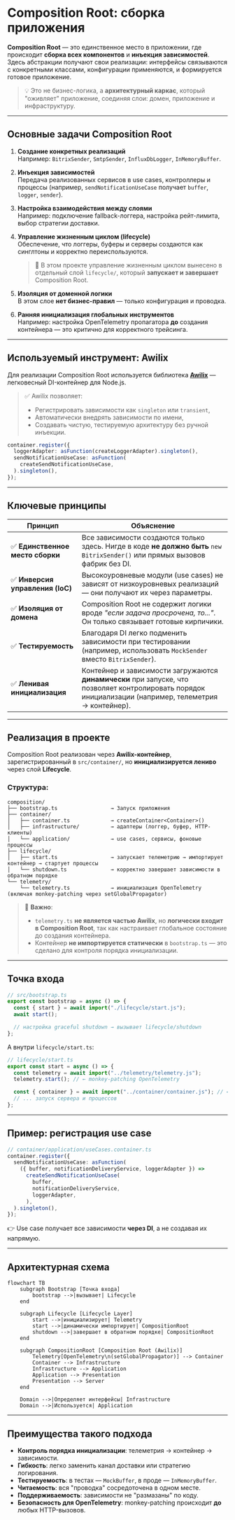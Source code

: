 # Composition Root: сборка приложения

**Composition Root** — это единственное место в приложении, где происходит **сборка всех компонентов** и **инъекция зависимостей**. Здесь абстракции получают свои реализации: интерфейсы связываются с конкретными классами, конфигурации применяются, и формируется готовое приложение.

> 💡 Это не бизнес-логика, а **архитектурный каркас**, который "оживляет" приложение, соединяя слои: домен, приложение и инфраструктуру.

---

## Основные задачи Composition Root

1. **Создание конкретных реализаций**  
   Например: `BitrixSender`, `SmtpSender`, `InfluxDbLogger`, `InMemoryBuffer`.

2. **Инъекция зависимостей**  
   Передача реализованных сервисов в use cases, контроллеры и процессы (например, `sendNotificationUseCase` получает `buffer`, `logger`, `sender`).

3. **Настройка взаимодействия между слоями**  
   Например: подключение fallback-логгера, настройка рейт-лимита, выбор стратегии доставки.

4. **Управление жизненным циклом (lifecycle)**  
   Обеспечение, что логгеры, буферы и серверы создаются как синглтоны и корректно переиспользуются.

   > 🔸 В этом проекте управление жизненным циклом вынесено в отдельный слой `lifecycle/`, который **запускает и завершает** Composition Root.

5. **Изоляция от доменной логики**  
   В этом слое **нет бизнес-правил** — только конфигурация и проводка.

6. **Ранняя инициализация глобальных инструментов**  
   Например: настройка OpenTelemetry пропагатора **до** создания контейнера — это критично для корректного трейсинга.

---

## Используемый инструмент: Awilix

Для реализации Composition Root используется библиотека **[Awilix](https://github.com/jeffijoe/awilix)** — легковесный DI-контейнер для Node.js.

> ✅ Awilix позволяет:
>
> - Регистрировать зависимости как `singleton` или `transient`,
> - Автоматически внедрять зависимости по имени,
> - Создавать чистую, тестируемую архитектуру без ручной инъекции.

```ts
container.register({
  loggerAdapter: asFunction(createLoggerAdapter).singleton(),
  sendNotificationUseCase: asFunction(
    createSendNotificationUseCase,
  ).singleton(),
});
```

---

## Ключевые принципы

| Принцип                          | Объяснение                                                                                                                                              |
| -------------------------------- | ------------------------------------------------------------------------------------------------------------------------------------------------------- |
| ✅ **Единственное место сборки** | Все зависимости создаются только здесь. Нигде в коде **не должно быть** `new BitrixSender()` или прямых вызовов фабрик без DI.                          |
| ✅ **Инверсия управления (IoC)** | Высокоуровневые модули (use cases) не зависят от низкоуровневых реализаций — они получают их через параметры.                                           |
| ✅ **Изоляция от домена**        | Composition Root не содержит логики вроде _"если задача просрочена, то..."_. Он только связывает готовые кирпичики.                                     |
| ✅ **Тестируемость**             | Благодаря DI легко подменить зависимости при тестировании (например, использовать `MockSender` вместо `BitrixSender`).                                  |
| ✅ **Ленивая инициализация**     | Контейнер и зависимости загружаются **динамически** при запуске, что позволяет контролировать порядок инициализации (например, телеметрия → контейнер). |

---

## Реализация в проекте

Composition Root реализован через **Awilix-контейнер**, зарегистрированный в `src/container/`, но **инициализируется лениво** через слой **Lifecycle**.

### Структура:

```
composition/
├── bootstrap.ts                 → Запуск приложения
├── container/
│   ├── container.ts             → createContainer<Container>()
│   ├── infrastructure/          → адаптеры (логгер, буфер, HTTP-клиенты)
│   └── application/             → use cases, сервисы, фоновые процессы
├── lifecycle/
│   ├── start.ts                 → запускает телеметрию → импортирует контейнер → стартует процессы
│   └── shutdown.ts              → корректно завершает зависимости в обратном порядке
└── telemetry/
    └── telemetry.ts             → инициализация OpenTelemetry (включая monkey-patching через setGlobalPropagator)
```

> 🔸 **Важно**:
>
> - `telemetry.ts` **не является частью Awilix**, но **логически входит в Composition Root**, так как настраивает глобальное состояние до создания контейнера.
> - Контейнер **не импортируется статически** в `bootstrap.ts` — это сделано для контроля порядка инициализации.

---

## Точка входа

```ts
// src/bootstrap.ts
export const bootstrap = async () => {
  const { start } = await import("./lifecycle/start.js");
  await start();

  // настройка graceful shutdown → вызывает lifecycle/shutdown
};
```

А внутри `lifecycle/start.ts`:

```ts
// lifecycle/start.ts
export const start = async () => {
  const telemetry = await import("../telemetry/telemetry.js");
  telemetry.start(); // ← monkey-patching OpenTelemetry

  const { container } = await import("../container/container.js"); // ← Composition Root
  // ... запуск сервера и процессов
};
```

---

## Пример: регистрация use case

```ts
// container/application/useCases.container.ts
container.register({
  sendNotificationUseCase: asFunction(
    ({ buffer, notificationDeliveryService, loggerAdapter }) =>
      createSendNotificationUseCase(
        buffer,
        notificationDeliveryService,
        loggerAdapter,
      ),
  ).singleton(),
});
```

👉 Use case получает все зависимости **через DI**, а не создавая их напрямую.

---

## Архитектурная схема

```mermaid
flowchart TB
    subgraph Bootstrap [Точка входа]
        bootstrap -->|вызывает| Lifecycle
    end

    subgraph Lifecycle [Lifecycle Layer]
        start -->|инициализирует| Telemetry
        start -->|динамически импортирует| CompositionRoot
        shutdown -->|завершает в обратном порядке| CompositionRoot
    end

    subgraph CompositionRoot [Composition Root (Awilix)]
        Telemetry[OpenTelemetry\n(setGlobalPropagator)] --> Container
        Container --> Infrastructure
        Infrastructure --> Application
        Application --> Presentation
        Presentation --> Server
    end

    Domain -->|Определяет интерфейсы| Infrastructure
    Domain -->|Используется| Application
```

---

## Преимущества такого подхода

- **Контроль порядка инициализации**: телеметрия → контейнер → зависимости.
- **Гибкость**: легко заменить канал доставки или стратегию логирования.
- **Тестируемость**: в тестах — `MockBuffer`, в проде — `InMemoryBuffer`.
- **Читаемость**: вся "проводка" сосредоточена в одном месте.
- **Поддерживаемость**: зависимости не "размазаны" по коду.
- **Безопасность для OpenTelemetry**: monkey-patching происходит **до** любых HTTP-вызовов.
